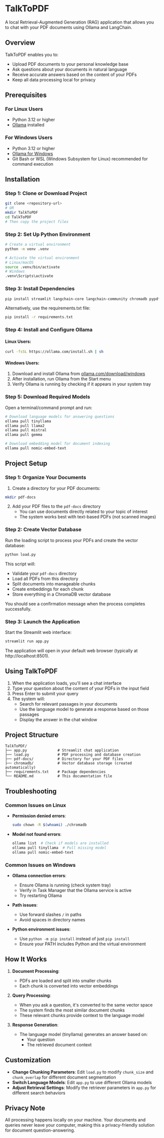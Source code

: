 # TalkToPDF

A local Retrieval-Augmented Generation (RAG) application that allows you to chat with your PDF documents using Ollama and LangChain.

## Overview

TalkToPDF enables you to:
- Upload PDF documents to your personal knowledge base
- Ask questions about your documents in natural language
- Receive accurate answers based on the content of your PDFs
- Keep all data processing local for privacy

## Prerequisites

### For Linux Users
- Python 3.12 or higher
- [Ollama](https://ollama.com) installed

### For Windows Users
- Python 3.12 or higher
- [Ollama for Windows](https://ollama.com/download/windows)
- Git Bash or WSL (Windows Subsystem for Linux) recommended for command execution

## Installation

### Step 1: Clone or Download Project

```bash
git clone <repository-url>
# OR
mkdir TalkToPDF
cd TalkToPDF
# Then copy the project files
```

### Step 2: Set Up Python Environment

```bash
# Create a virtual environment
python -m venv .venv

# Activate the virtual environment
# Linux/macOS
source .venv/bin/activate
# Windows
.venv\Scripts\activate
```

### Step 3: Install Dependencies

```bash
pip install streamlit langchain-core langchain-community chromadb pypdf langchain-ollama langchain-chroma
```

Alternatively, use the requirements.txt file:
```bash
pip install -r requirements.txt
```

### Step 4: Install and Configure Ollama

#### Linux Users:
```bash
curl -fsSL https://ollama.com/install.sh | sh
```

#### Windows Users:
1. Download and install Ollama from [ollama.com/download/windows](https://ollama.com/download/windows)
2. After installation, run Ollama from the Start menu
3. Verify Ollama is running by checking if it appears in your system tray

### Step 5: Download Required Models

Open a terminal/command prompt and run:
```bash
# Download language models for answering questions
ollama pull tinyllama
ollama pull llama2
ollama pull mistral
ollama pull gemma 

# Download embedding model for document indexing
ollama pull nomic-embed-text
```

## Project Setup

### Step 1: Organize Your Documents

1. Create a directory for your PDF documents:
```bash
mkdir pdf-docs
```

2. Add your PDF files to the `pdf-docs` directory
   - You can use documents directly related to your topic of interest
   - The system works best with text-based PDFs (not scanned images)

### Step 2: Create Vector Database

Run the loading script to process your PDFs and create the vector database:

```bash
python load.py
```

This script will:
- Validate your `pdf-docs` directory
- Load all PDFs from this directory
- Split documents into manageable chunks
- Create embeddings for each chunk
- Store everything in a ChromaDB vector database

You should see a confirmation message when the process completes successfully.

### Step 3: Launch the Application

Start the Streamlit web interface:

```bash
streamlit run app.py
```

The application will open in your default web browser (typically at http://localhost:8501).

## Using TalkToPDF

1. When the application loads, you'll see a chat interface
2. Type your question about the content of your PDFs in the input field
3. Press Enter to submit your query
4. The system will:
   - Search for relevant passages in your documents
   - Use the language model to generate a response based on those passages
   - Display the answer in the chat window

## Project Structure

```
TalkToPDF/
├── app.py              # Streamlit chat application
├── load.py             # PDF processing and database creation
├── pdf-docs/           # Directory for your PDF files
├── chromadb/           # Vector database storage (created automatically)
├── requirements.txt    # Package dependencies
└── README.md           # This documentation file
```

## Troubleshooting

### Common Issues on Linux

- **Permission denied errors**: 
  ```bash
  sudo chown -R $(whoami) ./chromadb
  ```

- **Model not found errors**:
  ```bash
  ollama list  # Check if models are installed
  ollama pull tinyllama  # Pull missing model
  ollama pull nomic-embed-text
  ```

### Common Issues on Windows

- **Ollama connection errors**:
  - Ensure Ollama is running (check system tray)
  - Verify in Task Manager that the Ollama service is active
  - Try restarting Ollama

- **Path issues**:
  - Use forward slashes `/` in paths
  - Avoid spaces in directory names

- **Python environment issues**:
  - Use `python -m pip install` instead of just `pip install`
  - Ensure your PATH includes Python and the virtual environment

## How It Works

1. **Document Processing**:
   - PDFs are loaded and split into smaller chunks
   - Each chunk is converted into vector embeddings

2. **Query Processing**:
   - When you ask a question, it's converted to the same vector space
   - The system finds the most similar document chunks
   - These relevant chunks provide context to the language model

3. **Response Generation**:
   - The language model (tinyllama) generates an answer based on:
     - Your question
     - The retrieved document context

## Customization

- **Change Chunking Parameters**: Edit `load.py` to modify `chunk_size` and `chunk_overlap` for different document segmentation
- **Switch Language Models**: Edit `app.py` to use different Ollama models
- **Adjust Retrieval Settings**: Modify the retriever parameters in `app.py` for different search behaviors

## Privacy Note

All processing happens locally on your machine. Your documents and queries never leave your computer, making this a privacy-friendly solution for document question-answering.

